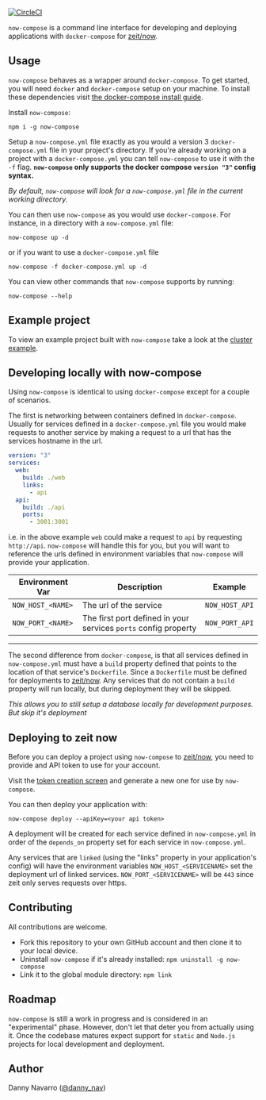 [![CircleCI](https://circleci.com/gh/dannav/now-compose.svg?style=svg&circle-token=a204b7c6925f4014b03ffed857005beb2b98b97e)](https://circleci.com/gh/dannav/now-compose)

`now-compose` is a command line interface for developing and deploying applications with `docker-compose` for [zeit/now](https://zeit.co/now).

## Usage

`now-compose` behaves as a wrapper around `docker-compose`. To get started, you will need `docker` and `docker-compose` setup on your machine. To install these dependencies visit [the docker-compose install guide](https://docs.docker.com/compose/install/).

Install `now-compose`:

```
npm i -g now-compose
```

Setup a `now-compose.yml` file exactly as you would a version 3 `docker-compose.yml` file in your project's directory. If you're already working on a project with a `docker-compose.yml` you can tell `now-compose` to use it with the `-f` flag. **`now-compose` only supports the docker compose `version "3"` config syntax.**

_By default, `now-compose` will look for a `now-compose.yml` file in the current working directory._

You can then use `now-compose` as you would use `docker-compose`. For instance, in a directory with a `now-compose.yml` file:

```
now-compose up -d
```

or if you want to use a `docker-compose.yml` file

```
now-compose -f docker-compose.yml up -d
```

You can view other commands that `now-compose` supports by running:

```
now-compose --help
```

## Example project

To view an example project built with `now-compose` take a look at the [cluster example](./examples/cluster).

## Developing locally with now-compose

Using `now-compose` is identical to using `docker-compose` except for a couple of scenarios.

The first is networking between containers defined in `docker-compose`. Usually for services defined in a `docker-compose.yml` file you would make requests to another service by making a request to a url that has the services hostname in the url.

```yaml
version: "3"
services:
  web:
    build: ./web
    links:
      - api
  api:
    build: ./api
    ports:
      - 3001:3001
```

i.e. in the above example `web` could make a request to `api` by requesting `http://api`. `now-compose` will handle this for you, but you will want to reference the urls defined in environment variables that `now-compose` will provide your application.

| Environment Var   | Description                                                     | Example        |
| ----------------- | --------------------------------------------------------------- | -------------- |
| `NOW_HOST_<NAME>` | The url of the service                                          | `NOW_HOST_API` |
| `NOW_PORT_<NAME>` | The first port defined in your services `ports` config property | `NOW_PORT_API` |

---

The second difference from `docker-compose`, is that all services defined in `now-compose.yml` must have a `build` property defined that points to the location of that service's `Dockerfile`. Since a `Dockerfile` must be defined for deployments to [zeit/now](https://zeit.co/now). Any services that do not contain a `build` property will run locally, but during deployment they will be skipped.

_This allows you to still setup a database locally for development purposes. But skip it's deployment_

## Deploying to zeit now

Before you can deploy a project using `now-compose` to [zeit/now](https://zeit.co/now), you need to provide
and API token to use for your account.

Visit the [token creation screen](https://zeit.co/account/tokens) and generate a new one for use by `now-compose`.

You can then deploy your application with:

```
now-compose deploy --apiKey=<your api token>
```

A deployment will be created for each service defined in `now-compose.yml` in order of the `depends_on` property set for each service in `now-compose.yml`.

Any services that are `linked` (using the "links" property in your application's config) will have the environment variables `NOW_HOST_<SERVICENAME>` set the deployment url of linked services. `NOW_PORT_<SERVICENAME>` will be `443` since zeit only serves requests over https.

## Contributing

All contributions are welcome.

* Fork this repository to your own GitHub account and then clone it to your local device.
* Uninstall `now-compose` if it's already installed: `npm uninstall -g now-compose`
* Link it to the global module directory: `npm link`

## Roadmap

`now-compose` is still a work in progress and is considered in an "experimental" phase. However, don't let that deter you from actually using it. Once the codebase matures expect support for `static` and `Node.js` projects for local development and deployment.

## Author

Danny Navarro ([@danny_nav](https://twitter.com/danny_nav))